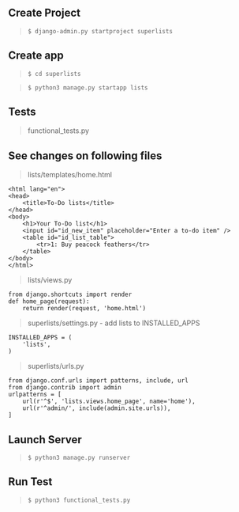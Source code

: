 ## Create Project

> `$ django-admin.py startproject superlists`

## Create app

> `$ cd superlists`

> `$ python3 manage.py startapp lists`

## Tests

> functional_tests.py

## See changes on following files

> lists/templates/home.html

```
<html lang="en">
<head>
    <title>To-Do lists</title>
</head>
<body>
    <h1>Your To-Do list</h1>
    <input id="id_new_item" placeholder="Enter a to-do item" />
    <table id="id_list_table">
        <tr>1: Buy peacock feathers</tr>
    </table>
</body>
</html>
```

> lists/views.py

```
from django.shortcuts import render
def home_page(request):
    return render(request, 'home.html')
```

> superlists/settings.py - add lists to INSTALLED_APPS

```
INSTALLED_APPS = (
    'lists',
)
```

> superlists/urls.py

```
from django.conf.urls import patterns, include, url
from django.contrib import admin
urlpatterns = [
    url(r'^$', 'lists.views.home_page', name='home'),
    url(r'^admin/', include(admin.site.urls)),
]
```

## Launch Server

> `$ python3 manage.py runserver`

## Run Test

> `$ python3 functional_tests.py`

